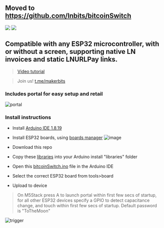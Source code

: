 ## Moved to <a href="https://github.com/lnbits/bitcoinSwitch">https://github.com/lnbits/bitcoinSwitch</a>

<img style="max-width:100%;" src="https://user-images.githubusercontent.com/33088785/166832680-600ed270-cbc9-4749-82f1-c1853b242329.png">

<img style="max-width:100%;" src="https://user-images.githubusercontent.com/33088785/166829474-a28ca2b7-dd3e-46d4-89d3-8a10bf1d3fad.png">

## Compatible with any ESP32 microcontroller, with or without a screen, supporting native LN invoices and static LNURLPay links.

> <a href="https://youtu.be/FeoIwTjv3YM">Video tutorial</a>

> Join us! <a href="https://t.me/makerbits">t.me/makerbits</a>

### Includes portal for easy setup and retail
![portal](https://user-images.githubusercontent.com/33088785/166824760-bc612411-7663-4a78-9331-61390042e3ae.gif)

### Install instructions
- Install <a href="https://www.arduino.cc/en/software">Arduino IDE 1.8.19</a>
- Install ESP32 boards, using <a href="https://docs.espressif.com/projects/arduino-esp32/en/latest/installing.html#installing-using-boards-manager">boards manager</a>
![image](https://user-images.githubusercontent.com/33088785/161862832-1269a12e-16ce-427c-9a92-df3ee573a1fb.png)

- Download this repo
- Copy these <a href="libraries">libraries</a> into your Arduino install "libraries" folder
- Open this <a href="bitcoinSwitch.ino">bitcoinSwitch.ino</a> file in the Arduino IDE
- Select the correct ESP32 board from tools>board
- Upload to device

> On M5Stack press A to launch portal within first few secs of startup, for all other ESP32 devices specify a GPIO to detect capacitance change, and touch within first few secs of startup.
> Default password is "ToTheMoon"


![trigger](https://user-images.githubusercontent.com/33088785/166829947-d0194b32-19fc-4a16-83d3-dc6f9af9337c.gif)
